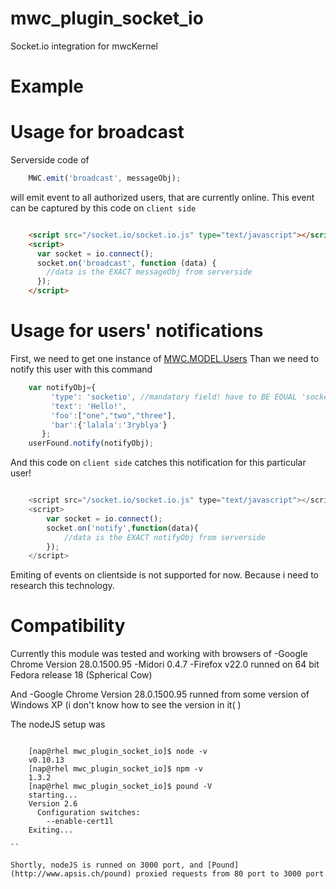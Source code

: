 mwc_plugin_socket_io
====================

Socket.io integration for mwcKernel


Example
====================



Usage for broadcast
====================

Serverside code of

```javascript
    MWC.emit('broadcast', messageObj);
```

will emit event to all authorized users, that are currently online.
This event can be captured by this code on `client side`

```html

    <script src="/socket.io/socket.io.js" type="text/javascript"></script>
    <script>
      var socket = io.connect();
      socket.on('broadcast', function (data) {
        //data is the EXACT messageObj from serverside
      });
    </script>

```

Usage for users' notifications
====================

First, we need to get one instance of [MWC.MODEL.Users](https://github.com/mywebclass/mwc_kernel#the-model-of-user)
Than we need to notify this user with this command

```javascript
    var notifyObj={
         'type': 'socketio', //mandatory field! have to BE EQUAL 'socketio'
         'text': 'Hello!',
         'foo':["one","two","three"],
         'bar':{'lalala':'3ryblya'}
       };
    userFound.notify(notifyObj);
```

And this code on `client side` catches this notification for this particular user!

```javascript

    <script src="/socket.io/socket.io.js" type="text/javascript"></script>
    <script>
        var socket = io.connect();
        socket.on('notify',function(data){
            //data is the EXACT notifyObj from serverside
        });
    </script>


```

Emiting of events on clientside is not supported for now. Because i need to research this technology.

Compatibility
====================
Currently this module was tested and working with browsers of
-Google Chrome Version 28.0.1500.95
-Midori 0.4.7
-Firefox v22.0
runned on 64 bit Fedora release 18 (Spherical Cow)

And
-Google Chrome Version 28.0.1500.95
runned from some version of Windows XP (i don't know how to see the version in it( )

The nodeJS setup was
```shell

    [nap@rhel mwc_plugin_socket_io]$ node -v
    v0.10.13
    [nap@rhel mwc_plugin_socket_io]$ npm -v
    1.3.2
    [nap@rhel mwc_plugin_socket_io]$ pound -V
    starting...
    Version 2.6
      Configuration switches:
        --enable-cert1l
    Exiting...

``

Shortly, nodeJS is runned on 3000 port, and [Pound](http://www.apsis.ch/pound) proxied requests from 80 port to 3000 port

